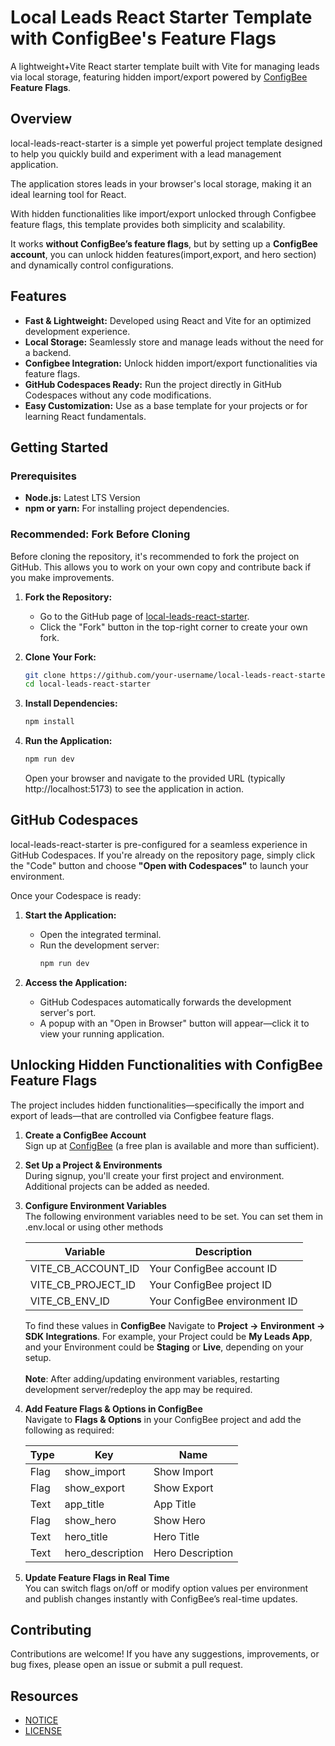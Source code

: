 # Local Leads React Starter Template with ConfigBee's Feature Flags

A lightweight+Vite React starter template built with Vite for managing leads via local storage, featuring hidden import/export powered by [ConfigBee](https://configbee.com/) **Feature Flags**.

## Overview

local-leads-react-starter is a simple yet powerful project template designed to help you quickly build and experiment with a lead management application.

The application stores leads in your browser's local storage, making it an ideal learning tool for React.

With hidden functionalities like import/export unlocked through Configbee feature flags, this template provides both simplicity and scalability.

It works **without ConfigBee’s feature flags**, but by setting up a **ConfigBee account**, you can unlock hidden features(import,export, and hero section) and dynamically control configurations.


## Features

- **Fast & Lightweight:** Developed using React and Vite for an optimized development experience.
- **Local Storage:** Seamlessly store and manage leads without the need for a backend.
- **Configbee Integration:** Unlock hidden import/export functionalities via feature flags.
- **GitHub Codespaces Ready:** Run the project directly in GitHub Codespaces without any code modifications.
- **Easy Customization:** Use as a base template for your projects or for learning React fundamentals.

## Getting Started

### Prerequisites

- **Node.js:** Latest LTS Version
- **npm or yarn:** For installing project dependencies.


### Recommended: Fork Before Cloning

Before cloning the repository, it's recommended to fork the project on GitHub. This allows you to work on your own copy and contribute back if you make improvements.

1. **Fork the Repository:**

   - Go to the GitHub page of [local-leads-react-starter](https://github.com/configbee/local-leads-react-starter).
   - Click the "Fork" button in the top-right corner to create your own fork.

2. **Clone Your Fork:**

   ```bash
   git clone https://github.com/your-username/local-leads-react-starter.git
   cd local-leads-react-starter
   ```

3. **Install Dependencies:**

   ```bash
   npm install
   ```

4. **Run the Application:**

   ```bash
   npm run dev
   ```
   Open your browser and navigate to the provided URL (typically http://localhost:5173) to see the application in action.

## GitHub Codespaces

local-leads-react-starter is pre-configured for a seamless experience in GitHub Codespaces. If you're already on the repository page, simply click the "Code" button and choose **"Open with Codespaces"** to launch your environment.

Once your Codespace is ready:

1. **Start the Application:**
   - Open the integrated terminal.
   - Run the development server:
     ```bash
     npm run dev
     ```

2. **Access the Application:**
   - GitHub Codespaces automatically forwards the development server's port.
   - A popup with an "Open in Browser" button will appear—click it to view your running application.


## Unlocking Hidden Functionalities with ConfigBee Feature Flags

The project includes hidden functionalities—specifically the import and export of leads—that are controlled via Configbee feature flags.

1. **Create a ConfigBee Account**  
   Sign up at [ConfigBee](https://configbee.com/) (a free plan is available and more than sufficient).
   
2. **Set Up a Project & Environments**  
   During signup, you'll create your first project and environment. Additional projects can be added as needed.
   
3. **Configure Environment Variables**  
  The following environment variables need to be set. You can set them in .env.local or using other methods
   
   | Variable | Description |
   | ---- | ---- |
   | VITE_CB_ACCOUNT_ID | Your ConfigBee account ID |
   | VITE_CB_PROJECT_ID | Your ConfigBee project ID |
   | VITE_CB_ENV_ID | Your ConfigBee environment ID |

   To find these values in **ConfigBee** Navigate to **Project → Environment → SDK Integrations**.
   For example, your Project could be **My Leads App**, and your Environment could be **Staging** or **Live**, depending on your setup.\
   \
   **Note**: After adding/updating environment variables, restarting development server/redeploy the app may be required.

5. **Add Feature Flags & Options in ConfigBee**  
   Navigate to **Flags & Options** in your ConfigBee project and add the following as required:

   | Type | Key | Name |
   | ---- | ---- | ---- |
   | Flag | show_import | Show Import |
   | Flag | show_export | Show Export |
   | Text | app_title | App Title |
   | Flag | show_hero | Show Hero |
   | Text | hero_title | Hero Title |
   | Text | hero_description | Hero Description |

6. **Update Feature Flags in Real Time**  
   You can switch flags on/off or modify option values per environment and publish changes instantly with ConfigBee’s real-time updates.


## Contributing
Contributions are welcome! If you have any suggestions, improvements, or bug fixes, please open an issue or submit a pull request.

## Resources
- [NOTICE](https://github.com/configbee/cb-client-reactjs/blob/main/NOTICE)
- [LICENSE](https://github.com/configbee/cb-client-reactjs/blob/main/LICENSE)

